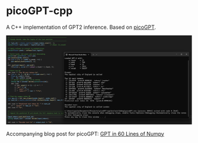 # picoGPT-cpp

A C++ implementation of GPT2 inference. Based on [picoGPT](https://github.com/jaymody/picoGPT).

![](docs/debug.png)

Accompanying blog post for picoGPT: [GPT in 60 Lines of Numpy](https://jaykmody.com/blog/gpt-from-scratch/)
